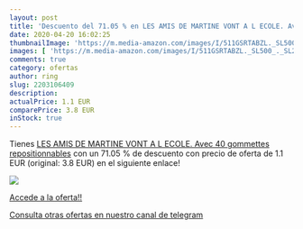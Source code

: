 ```yaml
---
layout: post
title: 'Descuento del 71.05 % en LES AMIS DE MARTINE VONT A L ECOLE. Avec'
date: 2020-04-20 16:02:25
thumbnailImage: 'https://m.media-amazon.com/images/I/511GSRTABZL._SL500_._SL200_.jpg'
images: [ 'https://m.media-amazon.com/images/I/511GSRTABZL._SL500_._SL200_.jpg' ]
comments: true
category: ofertas
author: ring
slug: 2203106409
description:
actualPrice: 1.1 EUR
comparePrice: 3.8 EUR
inStock: true
---
```


Tienes [LES AMIS DE MARTINE VONT A L ECOLE. Avec 40 gommettes repositionnables](https://www.amazon.com/dp/2203106409/?tag=redken08-20) con un 71.05 % de descuento con precio de oferta de 1.1 EUR (original: 3.8 EUR) en el siguiente enlace!

[![](https://m.media-amazon.com/images/I/511GSRTABZL._SL500_._SL200_.jpg)](https://www.amazon.com/dp/2203106409/?tag=redken08-20)

[Accede a la oferta!!](https://www.amazon.com/dp/2203106409/?tag=redken08-20)

[Consulta otras ofertas en nuestro canal de telegram](https://t.me/s/ofertas25)
